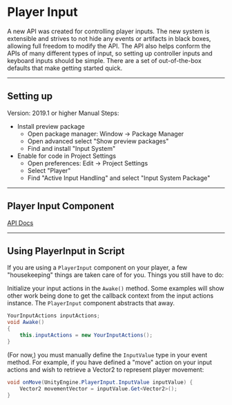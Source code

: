 # Player Input
A new API was created for controlling player inputs. The new system is extensible and strives to not hide any events or artifacts in black boxes, allowing full freedom to modify the API. The API also helps conform the APIs of many different types of input, so setting up controller inputs and keyboard inputs should be simple. There are a set of out-of-the-box defaults that make getting started quick.

---

## Setting up
Version: 2019.1 or higher
Manual Steps:
- Install preview package
    - Open package manager: Window -> Package Manager
    - Open advanced select "Show preview packages"
    - Find and install "Input System"
- Enable for code in Project Settings
    - Open preferences: Edit -> Project Settings
    - Select "Player"
    - Find "Active Input Handling" and select "Input System Package"

---

## Player Input Component
[API Docs](https://docs.unity3d.com/Packages/com.unity.inputsystem@0.9/manual/Components.html#playerinput-component)

---

## Using PlayerInput in Script
If you are using a `PlayerInput` component on your player, a few "housekeeping" things are taken care of for you. Things you still have to do:

Initialize your input actions in the `Awake()` method. Some examples will show other work being done to get the callback context from the input actions instance. The `PlayerInput` component abstracts that away.
```csharp
YourInputActions inputActions;
void Awake()
{
    this.inputActions = new YourInputActions();
}
```

(For now,) you must manually define the `InputValue` type in your event method. For example, if you have defined a "move" action on your input actions and wish to retrieve a Vector2 to represent player movement:
```csharp
void onMove(UnityEngine.PlayerInput.InputValue inputValue) {
    Vector2 movementVector = inputValue.Get<Vector2>();
}
```
